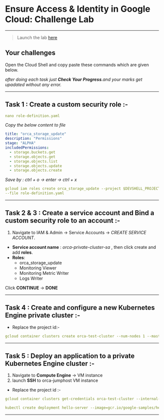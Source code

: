 # Ensure Access & Identity in Google Cloud: Challenge Lab

---

> Launch the lab [here](https://www.qwiklabs.com/focuses/14572?locale=en&parent=catalog)

## Your challenges

Open the Cloud Shell and copy paste these commands which are given below.

_after doing each task just **Check Your Progress**.and your marks get upadated without any error._

---

## Task 1 : Create a custom security role :-

```yaml
nano role-definition.yaml
```

_Copy the below content to file_

```yaml
title: "orca_storage_update"
description: "Permissions"
stage: "ALPHA"
includedPermissions:
  - storage.buckets.get
  - storage.objects.get
  - storage.objects.list
  - storage.objects.update
  - storage.objects.create
```

_Save by : ctrl + o -> enter -> ctrl + x_

```yaml
gcloud iam roles create orca_storage_update --project $DEVSHELL_PROJECT_ID \
--file role-definition.yaml
```

---

## Task 2 & 3 : Create a service account and Bind a custom security role to an account :-

1. Navigate to IAM & Admin -> Service Accounts -> _CREATE SERVICE ACCOUNT_.

- **Service account name** : _orca-private-cluster-sa_ ,
  then click create and add **roles**.
- **Roles**:
  - orca_storage_update
  - Monitoring Viewer
  - Monitoring Metric Writer
  - Logs Writer

Click **CONTINUE** -> **DONE**

---

## Task 4 : Create and configure a new Kubernetes Engine private cluster :-

- Replace the project id:-

```yaml
gcloud container clusters create orca-test-cluster --num-nodes 1 --master-ipv4-cidr=172.16.0.64/28 --network orca-build-vpc --subnetwork orca-build-subnet --enable-master-authorized-networks --master-authorized-networks 192.168.10.2/32 --enable-ip-alias --enable-private-nodes --enable-private-endpoint --service-account orca-private-cluster-sa@<Project ID>.iam.gserviceaccount.com --zone us-east1-b
```

---

## Task 5 : Deploy an application to a private Kubernetes Engine cluster :-

1. Navigate to **Compute Engine** -> VM instance
2. launch **SSH** to orca-jumphost VM instance

- Replace the project id :-

```yaml
gcloud container clusters get-credentials orca-test-cluster --internal-ip --zone us-east1-b --project <Project ID>
```

```yaml
kubectl create deployment hello-server --image=gcr.io/google-samples/hello-app:1.0
```

---
